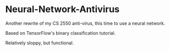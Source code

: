 # Neural-Network-Antivirus
Another rewrite of my CS 2550 anti-virus, this time to use a neural network.

Based on TensorFlow's binary classification tutorial.

Relatively sloppy, but functional.
